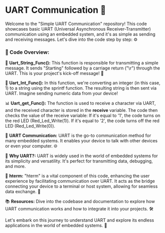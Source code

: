 # UART Communication 📡

Welcome to the "Simple UART Communication" repository! This code showcases basic UART (Universal Asynchronous Receiver-Transmitter) communication using an embedded system, and it's as simple as sending and receiving messages. Let's dive into the code step by step: ⚙️

### 📜 Code Overview:

💌 **Uart_String_Func():** This function is responsible for transmitting a simple message. It sends "Starting" followed by a carriage return ("\r") through the UART. This is your project's kick-off message! 🚀

🔢 **Uart_Int_Func():** In this function, we're converting an integer (in this case, 1) to a string using the sprintf function. The resulting string is then sent via UART. Imagine sending numeric data from your device! 

📊 **Uart_get_Func():**
The function is used to receive a character via UART, and the received character is stored in the **receive** variable.
The code then checks the value of the receive variable:
If it's equal to '1', the code turns on the red LED (Red_Led_Write(1)).
If it's equal to '2', the code turns off the red LED (Red_Led_Write(0)).

📡 **UART Communication:** UART is the go-to communication method for many embedded systems. It enables your device to talk with other devices or even your computer. 🌐

🚀 **Why UART?:** UART is widely used in the world of embedded systems for its simplicity and versatility. It's perfect for transmitting data, debugging, and more.

🔌 **hterm:** "hterm" is a vital component of this code, enhancing the user experience by facilitating communication over UART. It acts as the bridge connecting your device to a terminal or host system, allowing for seamless data exchange. 🌟

📚 **Resources:** Dive into the codebase and documentation to explore how UART communication works and how to integrate it into your projects. 🛠️

Let's embark on this journey to understand UART and explore its endless applications in the world of embedded systems. 🌟
